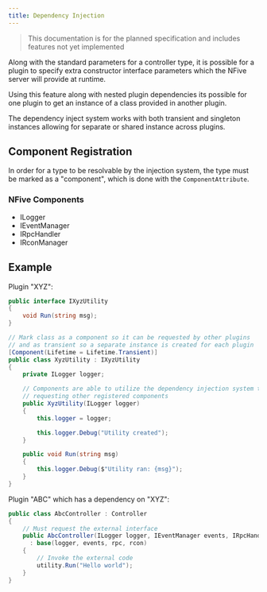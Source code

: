 ```yaml
---
title: Dependency Injection
---
```


> This documentation is for the planned specification and includes features not yet implemented

Along with the standard parameters for a controller type, it is possible for a plugin to specify extra constructor interface parameters which the NFive server will provide at runtime.

Using this feature along with nested plugin dependencies its possible for one plugin to get an instance of a class provided in another plugin.

The dependency inject system works with both transient and singleton instances allowing for separate or shared instance across plugins.

## Component Registration

In order for a type to be resolvable by the injection system, the type must be marked as a "component", which is done with the `ComponentAttribute`.

### NFive Components

* ILogger
* IEventManager
* IRpcHandler
* IRconManager

## Example

Plugin "XYZ":

```csharp
public interface IXyzUtility
{
    void Run(string msg);
}

// Mark class as a component so it can be requested by other plugins
// and as transient so a separate instance is created for each plugin
[Component(Lifetime = Lifetime.Transient)]
public class XyzUtility : IXyzUtility
{
    private ILogger logger;

    // Components are able to utilize the dependency injection system themselves,
    // requesting other registered components
    public XyzUtility(ILogger logger)
    {
        this.logger = logger;

        this.logger.Debug("Utility created");
    }

    public void Run(string msg)
    {
        this.logger.Debug($"Utility ran: {msg}");
    }
}
```

Plugin "ABC" which has a dependency on "XYZ":

```csharp
public class AbcController : Controller
{
    // Must request the external interface
    public AbcController(ILogger logger, IEventManager events, IRpcHandler rpc, IRconManager rcon, IXyzUtility utility)
      : base(logger, events, rpc, rcon)
    {
        // Invoke the external code
        utility.Run("Hello world");
    }
}
```
